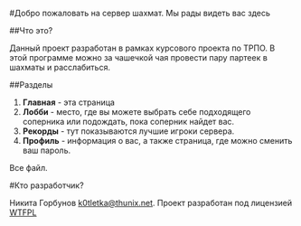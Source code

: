 #Добро пожаловать на сервер шахмат. Мы рады видеть вас здесь

##Что это?

Данный проект разработан в рамках курсового проекта по ТРПО. В этой программе можно за чашечкой чая провести пару партеек в шахматы и расслабиться.

##Разделы

1. **Главная** - эта страница
2. **Лобби** - место, где вы можете выбрать себе подходящего соперника или подождать, пока соперник найдет вас.
3. **Рекорды** - тут показываются лучшие игроки сервера.
4. **Профиль** - информация о вас, а также страница, где можно сменить ваш пароль.

Все файл.

#Кто разработчик?

Никита Горбунов <k0tletka@thunix.net>. Проект разработан под лицензией [WTFPL](http://www.wtfpl.net/)
